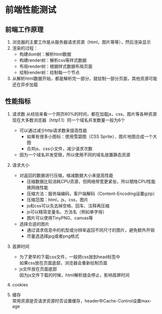 # 前端性能测试  
## 前端工作原理  
1. 浏览器的主要工作是从服务器请求资源（html，图片等等），然后渲染显示  
2. 渲染的过程：
    - 构建dom树：解析html数据
    - 构建render树：解析css等样式数据
    - 布局render树：根据样式数据布局页面
    - 绘制render树：绘制每一个节点  
3. 从解析html数据开始，都是解析完一部分，就绘制一部分页面，其他资源可能还在异步加载  

## 性能指标
1. 请求数 
    从经验来看一个网页80%的时间，都在加载js，css，图片等各种资源
    现在大多数浏览器（http1.1）同一个域名并发数量一般为6个  
    - 可以通过减少http请求数来提高性能  
        - 如果有很多小图标：使用雪碧图（CSS Sprite）、图片地图合成一个大图
        - 合并js、css小文件，减少请求次数
    - 因为一个域名并发受限，所以使用不同的域名放置静态资源

2. 请求大小    
    - 对返回的数据进行压缩，缩减数据大小来提高性能
        - 压缩数据比较消耗CPU资源，但网络带宽更紧张，所以牺牲CPU性能换网络性能  
        - 压缩方法：服务端编码，客户端解码（Content-Encoding设置gzip）
        - 压缩范围：html，js，css，图片
        - js和css可以先去掉空格、回车、注释再压缩
        - js可以精简变量名、方法名（例如单字母）
        - 图片可以使用TinyPNG、canvas等
    - 选择合适的图片 
        - 通过请求信息中的机型或分辨率返回不同尺寸的图片，避免额外开销
        - 尽量选选择jpg或者png格式
        
3. 首屏时间
    - 为了更早的下载css文件，一般把css放到head标签中  
    如果css放在页面底部，浏览器会重新绘制页面
    - js文件放在页面底部  
    因为js文件下载的时候，html解析就会停止，影响首屏时间
    
    
4. cookies

5. 缓存    
    常用资源是否请求资源时否设置缓存，header中Cache-Control设置max-age
    
